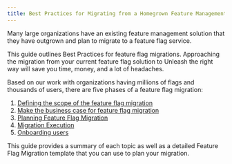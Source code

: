 ```yaml
---
title: Best Practices for Migrating from a Homegrown Feature Management Solution
---
```


Many large organizations have an existing feature management solution that they have outgrown and plan to migrate to a feature flag service.

This guide outlines Best Practices for feature flag migrations.  Approaching the migration from your current feature flag solution to Unleash the right way will save you time, money, and a lot of headaches. 

Based on our work with organizations having millions of flags and thousands of users, there are five phases of a feature flag migration:

1. [Defining the scope of the feature flag migration](./feature-flag-migration-scope.md)
2. [Make the business case for feature flag migration](./business-case-feature-flag-migration.md)
3. [Planning Feature Flag Migration](./planning-feature-flag-migration.md)
4. [Migration Execution](./how-to-execute-feature-flag-migration.md)
5. [Onboarding users](./onbording-users-to-feature-flag-service.md)

This guide provides a summary of each topic as well as a detailed Feature Flag Migration template that you can use to plan your migration.
